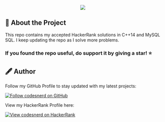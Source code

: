 <p align="center"><a href="https://www.hackerrank.com/codesnerd"><img src="https://i0.wp.com/gradsingames.com/wp-content/uploads/2016/05/856771_668224053197841_1943699009_o.png"/></a></p>

## 🧾 About the Project
This repo contains my accepted HackerRank solutions in C++14 and MySQL SQL. I keep updating the repo as I solve more problems.

### If you found the repo useful, do support it by giving a star! ⭐

## 🖋 Author
Follow my GitHub Profile to stay updated with my latest projects:

[![Follow codesnerd on GitHub](https://img.shields.io/badge/Connect-codesnerd-blue.svg?logo=Github&longCache=true&style=social&label=Follow)](https://github.com/codesnerd)

View my HackerRank Profile here:

[![View codesnerd on HackerRank](https://img.shields.io/badge/Connect-codesnerd-green.svg?logo=HackerRank&longCache=true&style=social&label=View)](https://hackerrank.com/codesnerd)
